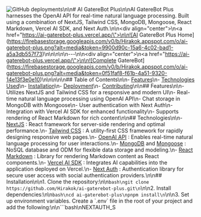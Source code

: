 ![GitHub deployments](https://img.shields.io/github/deployments/Hirakok/ai-gaterebot-plus/production?style=flat&logo=vercel&logoColor=white&label=vercel)\n\n# AI GatereBot Plus\n\nAI GatereBot Plus harnesses the OpenAI API for real-time natural language processing. Built using a combination of NextJS, Tailwind CSS, MongoDB, Mongoose, React Markdown, Vercel AI SDK, and Next Auth.\n\n<div align=\"center\">\n<a href=\"https://ai-gaterebot-plus.vercel.app/\">\n\n![AI GatereBot Plus Home](https://firebasestorage.googleapis.com/v0/b/Hirakok.appspot.com/o/ai-gaterebot-plus.png?alt=media&token=9900d90c-15a6-4c02-bad1-a5a3db557f73)\n\n</a>\n</div>\n\n---\n\n<div align=\"center\">\n<a href=\"https://ai-gaterebot-plus.vercel.app/\">\n\n![Complete GatereBot](https://firebasestorage.googleapis.com/v0/b/Hirakok.appspot.com/o/ai-gaterebot-plus.png?alt=media&token=0f51faf8-f61b-4a51-9320-14e13f3e0e10)\n\n</a>\n</div>\n\n## Table of Contents\n\n-   [Features](#features)\n-   [Technologies Used](#technologies)\n-   [Installation](#installation)\n-   [Deployment](#deployment)\n-   [Contributing](#contributing)\n\n## Features\n\n-   Utilizes NextJS and Tailwind CSS for a responsive and modern UI\n-   Real-time natural language processing using OpenAI API\n-   Chat storage in MongoDB with Mongoose\n-   User authentication with Next Auth\n-   Integration with Vercel AI SDK for enhanced functionality\n-   Supports rendering of React Markdown for rich content\n\n## Technologies\n\n-   [NextJS](https://nextjs.org/) : React framework for server-side rendering and optimal performance.\n-   [Tailwind CSS](https://tailwindcss.com/) : A utility-first CSS framework for rapidly designing responsive web pages.\n-   [OpenAI API](https://platform.openai.com/docs/overview) : Enables real-time natural language processing for user interactions.\n-   [MongoDB](https://www.mongodb.com/) and [Mongoose](https://mongoosejs.com/) : NoSQL database and ODM for flexible data storage and modeling.\n-   [React Markdown](https://www.npmjs.com/package/react-markdown) : Library for rendering Markdown content as React components.\n-   [Vercel AI SDK](https://sdk.vercel.ai/docs) : Integrates AI capabilities into the application deployed on Vercel.\n-   [Next Auth](https://next-auth.js.org/) : Authentication library for secure user access with social authentication providers.\n\n## Installation\n\n1. Clone the repository:\n\n```bash\ngit clone https://github.com/Hirakok/ai-gaterebot-plus.git\n```\n\n2. Install dependencies:\n\n```bash\ncd ai-gaterebot-plus\npnpm install\n```\n\n3. Set up environment variables. Create a \`.env\` file in the root of your project and add the following:\n\n```bash\nNEXTAUTH_S